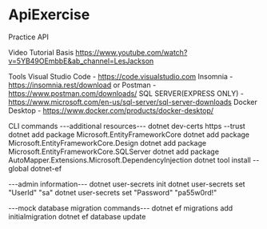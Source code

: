 # ApiExercise
Practice API

Video Tutorial Basis
  https://www.youtube.com/watch?v=5YB49OEmbbE&ab_channel=LesJackson
  
Tools
  Visual Studio Code - https://code.visualstudio.com
  Insomnia - https://insomnia.rest/download or 
  Postman - https://www.postman.com/downloads/
  SQL SERVER(EXPRESS ONLY) - https://www.microsoft.com/en-us/sql-server/sql-server-downloads
  Docker Desktop - https://www.docker.com/products/docker-desktop/

CLI commands
  ---additional resources---
  dotnet dev-certs https --trust
  dotnet add package Microsoft.EntityFrameworkCore
  dotnet add package Microsoft.EntityFrameworkCore.Design
  dotnet add package Microsoft.EntityFrameworkCore.SQLServer
  dotnet add package AutoMapper.Extensions.Microsoft.DependencyInjection
  dotnet tool install --global dotnet-ef

  ---admin information---
  dotnet user-secrets init
  dotnet user-secrets set "UserId" "sa"
  dotnet user-secrets set "Password" "pa55w0rd!"

  ---mock database migration commands---
  dotnet ef migrations add initialmigration
  dotnet ef database update

